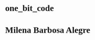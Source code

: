 # one_bit_code

<!DOCTYPE html>
<html lang="en">
  <head>
    <meta charset="UTF-8" />
    <meta http-equiv="X-UA-Compatible" content="IE=edge" />
    <meta name="viewport" content="width=device-width, initial-scale=1.0" />
    <link rel="stylesheet" href="style.css" />
    <title>Jupiter</title>
    <style>
@import url("https://fonts.googleapis.com/css2?family=Geostar+Fill&display=swap");
h1 {
  font-family: "Geostar fill";

text-align: center;
}
</style>

  </head>
  <body>

<h1>Milena Barbosa Alegre</h1>

  </body>
</html>
